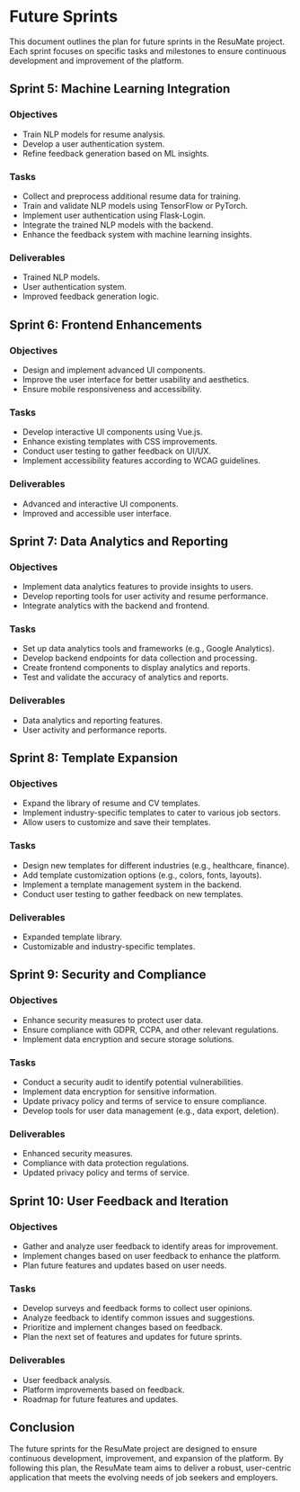 # Future Sprints

This document outlines the plan for future sprints in the ResuMate project. Each sprint focuses on specific tasks and milestones to ensure continuous development and improvement of the platform.

## Sprint 5: Machine Learning Integration

### Objectives
- Train NLP models for resume analysis.
- Develop a user authentication system.
- Refine feedback generation based on ML insights.

### Tasks
- Collect and preprocess additional resume data for training.
- Train and validate NLP models using TensorFlow or PyTorch.
- Implement user authentication using Flask-Login.
- Integrate the trained NLP models with the backend.
- Enhance the feedback system with machine learning insights.

### Deliverables
- Trained NLP models.
- User authentication system.
- Improved feedback generation logic.

## Sprint 6: Frontend Enhancements

### Objectives
- Design and implement advanced UI components.
- Improve the user interface for better usability and aesthetics.
- Ensure mobile responsiveness and accessibility.

### Tasks
- Develop interactive UI components using Vue.js.
- Enhance existing templates with CSS improvements.
- Conduct user testing to gather feedback on UI/UX.
- Implement accessibility features according to WCAG guidelines.

### Deliverables
- Advanced and interactive UI components.
- Improved and accessible user interface.

## Sprint 7: Data Analytics and Reporting

### Objectives
- Implement data analytics features to provide insights to users.
- Develop reporting tools for user activity and resume performance.
- Integrate analytics with the backend and frontend.

### Tasks
- Set up data analytics tools and frameworks (e.g., Google Analytics).
- Develop backend endpoints for data collection and processing.
- Create frontend components to display analytics and reports.
- Test and validate the accuracy of analytics and reports.

### Deliverables
- Data analytics and reporting features.
- User activity and performance reports.

## Sprint 8: Template Expansion

### Objectives
- Expand the library of resume and CV templates.
- Implement industry-specific templates to cater to various job sectors.
- Allow users to customize and save their templates.

### Tasks
- Design new templates for different industries (e.g., healthcare, finance).
- Add template customization options (e.g., colors, fonts, layouts).
- Implement a template management system in the backend.
- Conduct user testing to gather feedback on new templates.

### Deliverables
- Expanded template library.
- Customizable and industry-specific templates.

## Sprint 9: Security and Compliance

### Objectives
- Enhance security measures to protect user data.
- Ensure compliance with GDPR, CCPA, and other relevant regulations.
- Implement data encryption and secure storage solutions.

### Tasks
- Conduct a security audit to identify potential vulnerabilities.
- Implement data encryption for sensitive information.
- Update privacy policy and terms of service to ensure compliance.
- Develop tools for user data management (e.g., data export, deletion).

### Deliverables
- Enhanced security measures.
- Compliance with data protection regulations.
- Updated privacy policy and terms of service.

## Sprint 10: User Feedback and Iteration

### Objectives
- Gather and analyze user feedback to identify areas for improvement.
- Implement changes based on user feedback to enhance the platform.
- Plan future features and updates based on user needs.

### Tasks
- Develop surveys and feedback forms to collect user opinions.
- Analyze feedback to identify common issues and suggestions.
- Prioritize and implement changes based on feedback.
- Plan the next set of features and updates for future sprints.

### Deliverables
- User feedback analysis.
- Platform improvements based on feedback.
- Roadmap for future features and updates.

## Conclusion

The future sprints for the ResuMate project are designed to ensure continuous development, improvement, and expansion of the platform. By following this plan, the ResuMate team aims to deliver a robust, user-centric application that meets the evolving needs of job seekers and employers.
